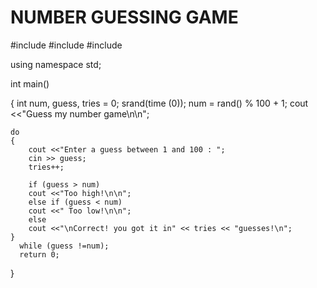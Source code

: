 # NUMBER GUESSING GAME

#include <isotream>
#include <cstdlib>
#include <ctime>


using namespace std;

int main()

{
	int num, guess, tries = 0; 
	srand(time (0)); 
	num = rand() % 100 + 1; 
	cout <<"Guess my number game\n\n"; 
	
	do 
	{
		cout <<"Enter a guess between 1 and 100 : ";
		cin >> guess;
		tries++; 
		
		if (guess > num) 
		cout <<"Too high!\n\n"; 
		else if (guess < num)
		cout <<" Too low!\n\n"; 
		else 
		cout <<"\nCorrect! you got it in" << tries << "guesses!\n";  
	}  
	  while (guess !=num); 
	  return 0; 
	  
 } 
